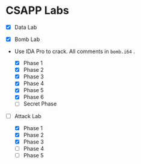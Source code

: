 # CSAPP Labs

- [x] Data Lab


- [x] Bomb Lab

- Use IDA Pro to crack. All comments in `bomb.i64` .

  - [x] Phase 1
  - [x] Phase 2
  - [x] Phase 3
  - [x] Phase 4
  - [x] Phase 5
  - [x] Phase 6
  - [ ] Secret Phase

- [ ] Attack Lab

  - [x] Phase 1
  - [x] Phase 2
  - [x] Phase 3
  - [ ] Phase 4
  - [ ] Phase 5
